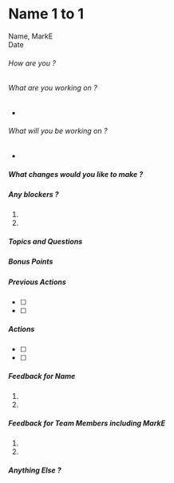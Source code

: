 # Name 1 to 1
Name, MarkE  
Date  

###### How are you ?

###### What are you working on ?
*

###### What will you be working on ?
*

##### What changes would you like to make ?


##### Any blockers ?
1.  
1.  

##### Topics and Questions

##### Bonus Points

##### Previous Actions
- [ ]
- [ ]

##### Actions
- [ ]
- [ ]

##### Feedback for Name
1.  
1.  

##### Feedback for Team Members including MarkE
1.  
1.  

##### Anything Else ?
